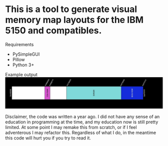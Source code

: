 # This is a tool to generate visual memory map layouts for the IBM 5150 and compatibles.
Requirements
* PySimpleGUI
* Pillow
* Python 3+

Example output
![Upper 640k](upper640k.jpg)

Disclaimer, the code was written a year ago. I did not have any sense of an education in programming at the time, and my education now is still pretty limited. At some point I may remake this from scratch, or if I feel adventerous I may refactor this. Regardless of what I do, in the meantime this code will hurt you if you try to read it.
